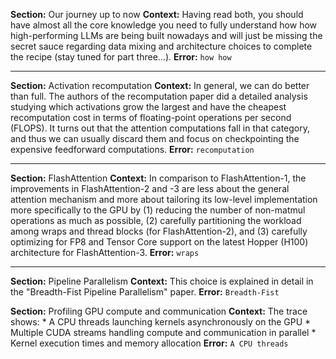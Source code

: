 **Section:** Our journey up to now
**Context:** Having read both, you should have almost all the core knowledge you need to fully understand how how high-performing LLMs are being built nowadays and will just be missing the secret sauce regarding data mixing and architecture choices to complete the recipe (stay tuned for part three…).
**Error:** `how how`

***

**Section:** Activation recomputation
**Context:** In general, we can do better than full. The authors of the recomputation paper did a detailed analysis studying which activations grow the largest and have the cheapest recomputation cost in terms of floating-point operations per second (FLOPS). It turns out that the attention computations fall in that category, and thus we can usually discard them and focus on checkpointing the expensive feedforward computations.
**Error:** `recomputation`

***

**Section:** FlashAttention
**Context:** In comparison to FlashAttention-1, the improvements in FlashAttention-2 and -3 are less about the general attention mechanism and more about tailoring its low-level implementation more specifically to the GPU by (1) reducing the number of non-matmul operations as much as possible, (2) carefully partitioning the workload among wraps and thread blocks (for FlashAttention-2), and (3) carefully optimizing for FP8 and Tensor Core support on the latest Hopper (H100) architecture for FlashAttention-3.
**Error:** `wraps`

***

**Section:** Pipeline Parallelism
**Context:** This choice is explained in detail in the "Breadth-Fist Pipeline Parallelism" paper.
**Error:** `Breadth-Fist`

**Section:** Profiling GPU compute and communication
**Context:** The trace shows: * A CPU threads launching kernels asynchronously on the GPU * Multiple CUDA streams handling compute and communication in parallel * Kernel execution times and memory allocation
**Error:** `A CPU threads`